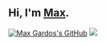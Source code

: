 ## Hi, I'm [Max](https://mgardos01.github.io/).

[![Max Gardos's GitHub](https://img.shields.io/badge/-@mgardos01-%23181717?style=flat-square&logo=github)](https://github.com/mgardos01)
[![](https://img.shields.io/github/stars/mgardos01?style=social)](https://github.com/mgardos01?tab=repositories)

